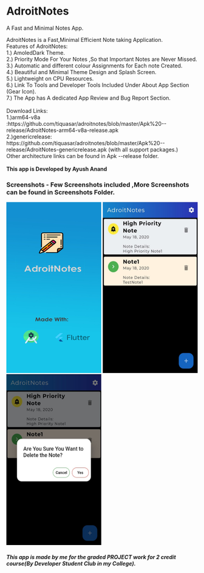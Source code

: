 # AdroitNotes
A Fast and Minimal Notes App.<br>
<p>
AdroitNotes is a Fast,Minimal Efficient Note taking Application.<br>
Features of AdroitNotes:<br>
  1.) AmoledDark Theme.<br>
  2.) Priority Mode For Your Notes ,So that Important Notes are Never Missed.<br>
  3.) Automatic and different colour Assignments for Each note Created.<br>
  4.) Beautiful and Minimal Theme Design and Splash Screen.<br>
  5.) Lightweight on CPU Resources.<br>
  6.) Link To Tools and Developer Tools Included Under About App Section (Gear Icon).<br>
  7.) The App has A dedicated App Review and Bug Report Section.<br><br>
  Download Links:<br>
1.)arm64-v8a :https://github.com/tiquasar/adroitnotes/blob/master/Apk%20--release/AdroitNotes-arm64-v8a-release.apk<br>
2.)genericrelease: https://github.com/tiquasar/adroitnotes/blob/master/Apk%20--release/AdroitNotes-genericrelease.apk (with all support packages.)<br>
Other architecture links can be found in Apk --release folder.<br><br>
<b>This app is Developed by Ayush Anand</b><br>

  
  
</p>

<h3> Screenshots - Few Screenshots included ,More Screenshots can be found in Screenshots Folder.</h3>


<img src="https://github.com/tiquasar/adroitnotes/blob/master/ScreenShots/splash.png" height="450" width="250"  >
<img src="https://github.com/tiquasar/adroitnotes/blob/master/ScreenShots/Screenshot%20(3).jpeg" height="450" width="250" >

<img src="https://github.com/tiquasar/adroitnotes/blob/master/ScreenShots/Screenshot%20(2).jpeg" height="450" width="250"  >




<h5> This app is made by me for the graded PROJECT work for 2 credit course(By Developer Student Club in my College).
